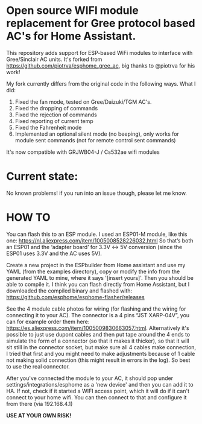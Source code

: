 # Open source WIFI module replacement for Gree protocol based AC's for Home Assistant.
This repository adds support for ESP-based WiFi modules to interface with Gree/Sinclair AC units.
It's forked from https://github.com/piotrva/esphome_gree_ac, big thanks to @piotrva for his work!

My fork currently differs from the original code in the following ways. What I did:

1) Fixed the fan mode, tested on Gree/Daizuki/TGM AC's.
2) Fixed the dropping of commands
3) Fixed the rejection of commands
4) Fixed reporting of current temp
5) Fixed the Fahrenheit mode
6) Implemented an optional silent mode (no beeping), only works for module sent commands (not for
   remote control sent commands)
   
It's now compatible with GRJWB04-J / Cs532ae wifi modules

# Current state:
No known problems! if you run into an issue though, please let me know.

# HOW TO 
You can flash this to an ESP module. I used an ESP01-M module, like this one:
https://nl.aliexpress.com/item/1005008528226032.html
So that’s both an ESP01 and the ‘adapter board’ for 3.3V ↔ 5V conversion (since the ESP01 uses 3.3V and the AC uses 5V).


Create a new project in the ESPbuilder from Home assistant and use my YAML (from the examples directory), copy or modify the info from the generated YAML to mine, where it says '[insert yours]'.
Then you should be able to compile it. I think you can flash directly from Home Assistant,
but I downloaded the compiled binary and flashed with: https://github.com/esphome/esphome-flasher/releases

See the 4 module cable photos for wiring (for flashing and the wiring for connecting it to your AC). The connector is a 4 pins “JST XARP-04V”, you can for example order them here: https://es.aliexpress.com/item/1005009830663057.html. Alternatively it's possible to just use dupont cables and then put tape around the 4 ends to simulate the form of a connector (so that it makes it thicker), so that it will sit still in the connector socket, but make sure all 4 cables make connection, I tried that first and you might need to make adjustments because of 1 cable not making solid connection (this might result in errors in the log). So best to use the real connector. 


After you've connected the module to your AC, it should pop under settings/integrations/esphome as a 'new device' and then you can add it to HA. If not, check if it started a WIFI access point, which it will do if it can't connect to your home wifi. You can then connect to that and configure it from there (via 192.168.4.1)

**USE AT YOUR OWN RISK!**
